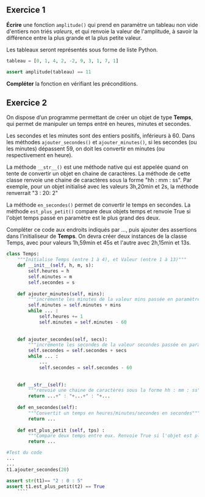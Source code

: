 ## Exercice 1

**Écrire** une fonction ``amplitude()`` qui prend en paramètre un tableau non vide d'entiers non triés *valeurs*, et qui renvoie la valeur de l'amplitude, à savoir la différence entre la plus grande et la plus petite valeur. 

Les tableaux seront représentés sous forme de liste Python.

```python
tableau = [0, 1, 4, 2, -2, 9, 3, 1, 7, 1]

assert amplitude(tableau) == 11
````

**Compléter** la fonction en vérifiant les préconditions. 

## Exercice 2

On dispose d’un programme permettant de créer un objet de type **Temps**, qui permet de manipuler un temps entré en heures, minutes et secondes.

Les secondes et les minutes sont des entiers positifs, inférieurs à 60. Dans les méthodes ``ajouter_secondes()`` et ``ajouter_minutes()``, si les secondes (ou les minutes) dépassent 59, on doit les convertir en minutes (ou respectivement en heure).

La méthode ``__str__()`` est une méthode native qui est appelée quand on tente de convertir un objet en chaine de caractères. La méthode de cette classe renvoie une chaine de caractères sous la forme "hh : mm : ss". Par exemple, pour un objet initialisé avec les valeurs 3h,20min et 2s, la méthode renverrait "3 : 20: 2"

La méthode ``en_secondes()`` permet de convertir le temps en secondes. La méthode ``est_plus_petit()`` compare deux objets temps et renvoie True si l'objet temps passé en paramètre est le plus grand des deux.

Compléter ce code aux endroits indiqués par ..., puis ajouter des assertions dans l’initialiseur de **Temps**.
On devra créer deux instances de la classe Temps, avec pour valeurs 1h,59min et 45s et l'autre avec 2h,15min et 13s. 

```python
class Temps:
    """Initialise Temps (entre 1 à 4), et Valeur (entre 1 à 13)"""
    def __init__(self, h, m, s):
        self.heures = h
        self.minutes = m
        self.secondes = s
        
    def ajouter_minutes(self, mins):
        """incrémente les minutes de la valeur mins passée en paramètre"""
        self.minutes = self.minutes + mins
        while ... :
            self.heures += 1
            self.minutes = self.minutes - 60
            
            
    def ajouter_secondes(self, secs):
        """incrémente les secondes de la valeur secondes passée en paramètre"""
        self.secondes = self.secondes + secs
        while ... :
            ...
            self.secondes = self.secondes - 60
    
       
    def __str__(self):
        """renvoie une chaine de caractères sous la forme hh : mm : ss"""
        return ...+" : "+...+" : "+...
    
    def en_secondes(self):
        """Convertit un temps en heures/minutes/secondes en secondes"""
        return ...
    
    def est_plus_petit (self, tps) :
        """Compare deux temps entre eux. Renvoie True si l'objet est plus petit que l'objet tps passé en paramètre"""
        return ...
````

    



```python
#Test du code
...
...
t1.ajouter_secondes(20)

assert str(t1)== "2 : 0 : 5"
assert t1.est_plus_petit(t2) == True
    ````
